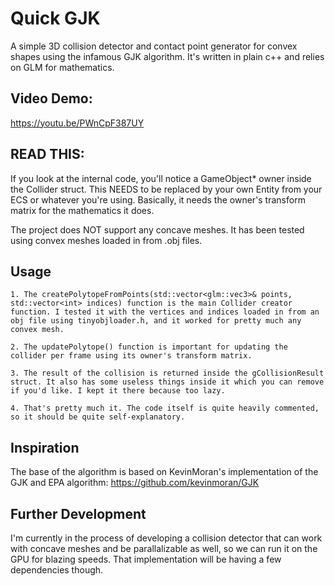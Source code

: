 
# Quick GJK

A simple 3D collision detector and contact point generator for convex shapes using the infamous GJK algorithm. It's written in plain c++ and relies on GLM for mathematics.

## Video Demo:

https://youtu.be/PWnCpF387UY

## READ THIS:

If you look at the internal code, you'll notice a GameObject* owner inside the Collider struct. This NEEDS to be replaced by your own Entity from your ECS or whatever you're using. Basically, it needs the owner's transform matrix for the mathematics it does.

The project does NOT support any concave meshes. It has been tested using convex meshes loaded in from .obj files.

## Usage

    1. The createPolytopeFromPoints(std::vector<glm::vec3>& points, std::vector<int> indices) function is the main Collider creator function. I tested it with the vertices and indices loaded in from an obj file using tinyobjloader.h, and it worked for pretty much any convex mesh.

    2. The updatePolytope() function is important for updating the collider per frame using its owner's transform matrix.

    3. The result of the collision is returned inside the gCollisionResult struct. It also has some useless things inside it which you can remove if you'd like. I kept it there because too lazy.

    4. That's pretty much it. The code itself is quite heavily commented, so it should be quite self-explanatory.

## Inspiration

The base of the algorithm is based on KevinMoran's implementation of the GJK and EPA algorithm: https://github.com/kevinmoran/GJK

## Further Development

I'm currently in the process of developing a collision detector that can work with concave meshes and be parallalizable as well, so we can run it on the GPU for blazing speeds. That implementation will be having a few dependencies though.
